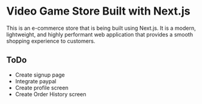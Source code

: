 # Video Game Store Built with Next.js

This is an e-commerce store that is being built using Next.js. It is a modern, lightweight, and highly performant web application that provides a smooth shopping experience to customers.

## ToDo

- Create signup page
- Integrate paypal
- Create profile screen
- Create Order History screen

